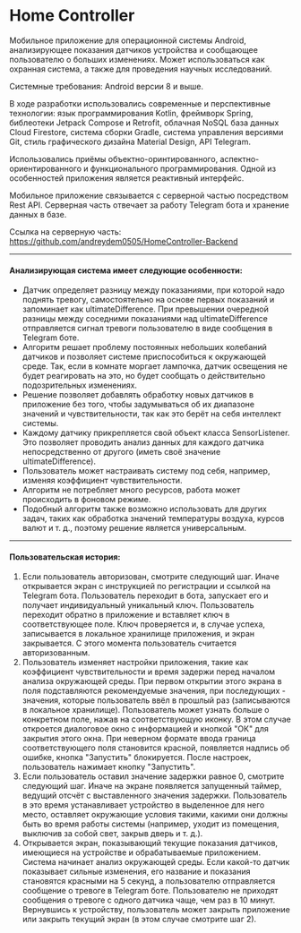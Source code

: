 # Home Controller

Мобильное приложение для операционной системы Android, анализирующее показания датчиков устройства и сообщающее пользователю о больших изменениях. Может использоваться как охранная система, а также для проведения научных исследований.

Системные требования: Android версии 8 и выше.

В ходе разработки использовались современные и перспективные технологии: язык программирования Kotlin, фреймворк Spring, библеотеки Jetpack Compose и Retrofit, облачная NoSQL база данных Cloud Firestore, система сборки Gradle, система управления версиями Git, стиль графического дизайна Material Design, API Telegram.

Использовались приёмы объектно-оринтированного, аспектно-ориентированного и функционального программирования. Одной из особенностей приложения является реактивный интерфейс.

Мобильное приложение связывается с серверной частью посредством Rest API. Серверная часть отвечает за работу Telegram бота и хранение данных в базе.

Ссылка на серверную часть: https://github.com/andreydem0505/HomeController-Backend
<hr>

#### Анализирующая система имеет следующие особенности:
- Датчик определяет разницу между показаниями, при которой надо поднять тревогу, самостоятельно на основе первых показаний и запоминает как ultimateDifference. При превышении очередной разницы между соседними показаниями над ultimateDifference отправляется сигнал тревоги пользователю в виде сообщения в Telegram боте.
- Алгоритм решает проблему постоянных небольших колебаний датчиков и позволяет системе приспособиться к окружающей среде. Так, если в комнате моргает лампочка, датчик освещения не будет реагировать на это, но будет сообщать о действительно подозрительных изменениях.
- Решение позволяет добавлять обработку новых датчиков в приложение без того, чтобы задумываться об их диапазоне значений и чувствительности, так как это берёт на себя интеллект системы.
- Каждому датчику прикрепляется свой объект класса SensorListener. Это позволяет проводить анализ данных для каждого датчика непосредственно от другого (иметь своё значение ultimateDifference).
- Пользователь может настраивать систему под себя, например, изменяя коэффициент чувствительности.
- Алгоритм не потребляет много ресурсов, работа может происходить в фоновом режиме.
- Подобный алгоритм также возможно использовать для других задач, таких как обработка значений температуры воздуха, курсов валют и т. д., поэтому решение является универсальным.
<hr>

#### Пользовательская история:
1. Если пользователь авторизован, смотрите следующий шаг. Иначе открывается экран с инструкцией по регистрации и ссылкой на Telegram бота. Пользователь переходит в бота, запускает его и получает индивидуальный уникальный ключ. Пользователь переходит обратно в приложение и вставляет ключ в соответствующее поле. Ключ проверяется и, в случае успеха, записывается в локальное хранилище приложения, и экран закрывается. С этого момента пользователь считается авторизованным.
2. Пользователь изменяет настройки приложения, такие как коэффициент чувствительности и время задержи перед началом анализа окружающей среды. При первом открытии этого экрана в поля подставляются рекомендуемые значения, при последующих - значения, которые пользователь ввёл в прошлый раз (записываются в локальное хранилище). Пользователь может узнать больше о конкретном поле, нажав на соответствующую иконку. В этом случае откроется диалоговое окно с информацией и кнопкой "ОК" для закрытия этого окна. При неверном формате ввода граница соответствующего поля становится красной, появляется надпись об ошибке, кнопка "Запустить" блокируется. После настроек, пользователь нажимает кнопку "Запустить".
3. Если пользователь оставил значение задержки равное 0, смотрите следующий шаг. Иначе на экране появляется запущенный таймер, ведущий отсчёт с выставленного значения задержки. Пользователь в это время устанавливает устройство в выделенное для него место, оставляет окружающие условия такими, какими они должны быть во время работы системы (например, уходит из помещения, выключив за собой свет, закрыв дверь и т. д.).
4. Открывается экран, показывающий текущие показания датчиков, имеющиеся на устройстве и обрабатываемые приложением. Система начинает анализ окружающей среды. Если какой-то датчик показывает сильные изменения, его название и показания становятся красными на 5 секунд, а пользователю отправляется сообщение о тревоге в Telegram боте. Пользователю не приходят сообщения о тревоге с одного датчика чаще, чем раз в 10 минут. Вернувшись к устройству, пользователь может закрыть приложение или закрыть текущий экран (в этом случае смотрите шаг 2).
